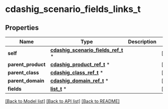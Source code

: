 # cdashig_scenario_fields_links_t

## Properties
Name | Type | Description | Notes
------------ | ------------- | ------------- | -------------
**self** | [**cdashig_scenario_fields_ref_t**](cdashig_scenario_fields_ref.md) \* |  | [optional] 
**parent_product** | [**cdashig_product_ref_t**](cdashig_product_ref.md) \* |  | [optional] 
**parent_class** | [**cdashig_class_ref_t**](cdashig_class_ref.md) \* |  | [optional] 
**parent_domain** | [**cdashig_domain_ref_t**](cdashig_domain_ref.md) \* |  | [optional] 
**fields** | [**list_t**](cdashig_scenario_field_ref_element.md) \* |  | [optional] 

[[Back to Model list]](../README.md#documentation-for-models) [[Back to API list]](../README.md#documentation-for-api-endpoints) [[Back to README]](../README.md)


